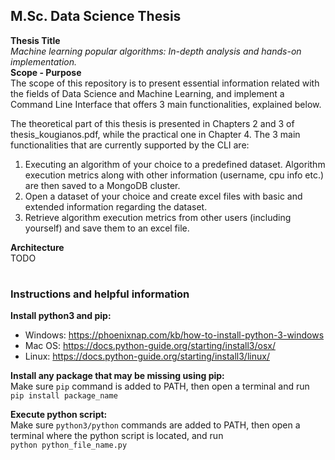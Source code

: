 ## M.Sc. Data Science Thesis
**Thesis Title**  
*Machine learning popular algorithms: In-depth analysis and hands-on implementation.*  
**Scope - Purpose**  
The scope of this repository is to present essential information related with the fields of Data Science and Machine Learning, and implement a Command Line Interface that offers 3 main functionalities, explained below.

The theoretical part of this thesis is presented in Chapters 2 and 3 of thesis_kougianos.pdf, while the practical one in Chapter 4. The 3 main functionalities that are currently supported by the CLI are:
 1. Executing an algorithm of your choice to a predefined dataset. Algorithm execution metrics along with other information (username, cpu info etc.) are then saved to a MongoDB cluster.
 2. Open a dataset of your choice and create excel files with basic and extended information regarding the dataset.
 3. Retrieve algorithm execution metrics from other users (including yourself) and save them to an excel file.

**Architecture**  
TODO

#
### Instructions and helpful information
**Install python3 and pip:**  
* Windows: https://phoenixnap.com/kb/how-to-install-python-3-windows
* Mac OS: https://docs.python-guide.org/starting/install3/osx/
* Linux: https://docs.python-guide.org/starting/install3/linux/

**Install any package that may be missing using pip:**  
Make sure `pip` command is added to PATH, then open a terminal and run   
`pip install package_name`

**Execute python script:**  
Make sure `python3/python` commands are added to PATH, then open a terminal where the python script is located, and run  
`python python_file_name.py` 
